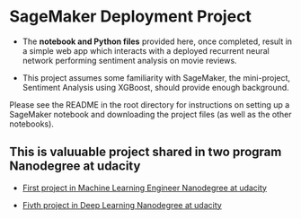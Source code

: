 








# SageMaker Deployment Project









 - The **notebook and Python files**  provided here, once completed, result in a simple web app which interacts with a deployed recurrent neural network performing sentiment analysis on movie reviews. 





 - This project assumes some familiarity with SageMaker, the mini-project, Sentiment Analysis using XGBoost, should provide enough background.





Please see the README in the root directory for instructions on setting up a SageMaker notebook and downloading the project files (as well as the other notebooks).





## This is valuuable project shared in two program Nanodegree  at udacity 

 - [First project  in Machine Learning Engineer Nanodegree at udacity](https://user-images.githubusercontent.com/36210723/93692509-e7730980-fafc-11ea-9dbc-b9f00ac7b37d.png)
 
 
 -  [Fivth  project  in Deep Learning Nanodegree at udacity](https://review.udacity.com/?utm_campaign=ret_000_auto_ndxxx_submission-reviewed&utm_source=blueshift&utm_medium=email&utm_content=reviewsapp-submission-reviewed&bsft_clkid=f580b252-f1bf-49dc-9bcc-3b486df56bab&bsft_uid=00de2879-837f-441d-951a-23c93505cbff&bsft_mid=39f4d907-c8af-497f-8be4-7a355b5e9691&bsft_eid=6f154690-7543-4582-9be7-e397af208dbd&bsft_txnid=b6412713-dd84-4d6d-b505-c22478c60ff3&bsft_mime_type=html&bsft_ek=2020-09-18T15%3A10%3A29Z&bsft_aaid=affd8710-61ff-4001-baca-1d4a7303381d#!/reviews/2517398)
